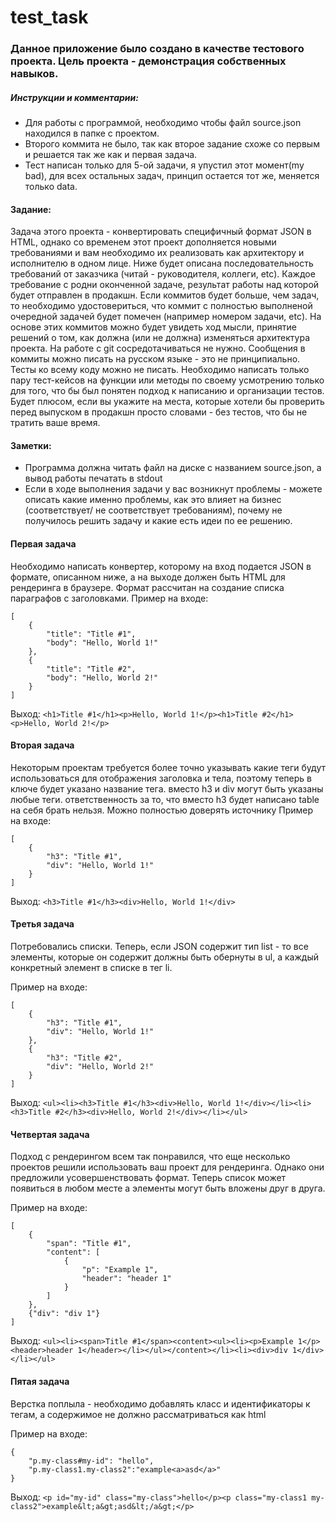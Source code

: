 # test_task

### Данное приложение было создано в качестве тестового проекта. Цель проекта - демонстрация собственных навыков.

##### Инструкции и комментарии:
* Для работы с программой, необходимо чтобы файл source.json находился в папке с проектом.
* Второго коммита не было, так как второе задание схоже со первым и решается так же как и первая задача.
* Тест написан только для 5-ой задачи, я упустил этот момент(my bad), для всех остальных задач, принцип остается тот же, меняется только data.


#### Задание:
Задача этого проекта - конвертировать специфичный формат JSON в HTML, однако со временем этот проект дополняется новыми требованиями и вам необходимо их реализовать как архитектору и исполнителю в одном лице.
Ниже будет описана последовательность требований от заказчика (читай - руководителя, коллеги, etc). 
Каждое требование с родни оконченной задаче, результат работы над которой будет отправлен в продакшн. Если коммитов будет больше, чем задач, то необходимо удостовериться, что коммит с полностью выполненой очередной задачей будет помечен (например номером задачи, etc). На основе этих коммитов можно будет увидеть ход мысли, принятие решений о том, как должна (или не должна) изменяться архитектура проекта. На работе с git сосредотачиваться не нужно. Сообщения в коммиты можно писать на русском языке - это не принципиально. Тесты ко всему коду можно не писать. Необходимо написать только пару тест-кейсов на функции или методы по своему усмотрению только для того, что бы был понятен подход к написанию и организации тестов. Будет плюсом, если вы укажите на места, которые хотели бы проверить перед выпуском в продакшн просто словами - без тестов, что бы не тратить ваше время.

#### Заметки:
* Программа должна читать файл на диске с названием source.json, а вывод работы печатать в stdout
* Если в ходе выполнения задачи у вас возникнут проблемы - можете описать какие именно проблемы, как это влияет на бизнес (соответствует/ не соответствует требованиям), почему не получилось решить задачу и какие есть идеи по ее решению.

#### Первая задача
Необходимо написать конвертер, которому на вход подается JSON в формате, описанном ниже, а на выходе должен быть HTML для рендеринга в браузере. Формат рассчитан на создание списка параграфов с заголовками.
Пример на входе:

```
[
    {
        "title": "Title #1",
        "body": "Hello, World 1!"
    },
    {
        "title": "Title #2",
        "body": "Hello, World 2!"
    }
]
```

Выход: `<h1>Title #1</h1><p>Hello, World 1!</p><h1>Title #2</h1><p>Hello, World 2!</p>`

#### Вторая задача
Некоторым проектам требуется более точно указывать какие теги будут использоваться для отображения заголовка и тела, поэтому теперь в ключе будет указано название тега. вместо h3 и div могут быть указаны любые теги. ответственность за то, что вместо h3 будет написано table на себя брать нельзя. Можно полностью доверять источнику
Пример на входе:
```
[
    {
        "h3": "Title #1",
        "div": "Hello, World 1!"
    }
]
```
Выход: `<h3>Title #1</h3><div>Hello, World 1!</div>`

#### Третья задача

Потребовались списки. Теперь, если JSON содержит тип list - то все элементы, которые он содержит должны быть обернуты в ul, а каждый конкретный элемент в списке в тег li.

Пример на входе:
```
[
    {
        "h3": "Title #1",
        "div": "Hello, World 1!"
    },
    {
        "h3": "Title #2",
        "div": "Hello, World 2!"
    }
]
```
Выход: `<ul><li><h3>Title #1</h3><div>Hello, World 1!</div></li><li><h3>Title #2</h3><div>Hello, World 2!</div></li></ul>`

#### Четвертая задача

Подход с рендерингом всем так понравился, что еще несколько проектов решили использовать ваш проект для рендеринга. Однако они предложили усовершенствовать формат. Теперь список может появиться в любом месте а элементы могут быть вложены друг в друга.

Пример на входе:
```
[
    {
        "span": "Title #1",
        "content": [
            {
                "p": "Example 1",
                "header": "header 1"
            }
        ]
    },
    {"div": "div 1"}
]
```
Выход: `<ul><li><span>Title #1</span><content><ul><li><p>Example 1</p><header>header 1</header></li></ul></content></li><li><div>div 1</div></li></ul>`

#### Пятая задача

Верстка поплыла - необходимо добавлять класс и идентификаторы к тегам, а содержимое не должно рассматриваться как html

Пример на входе:
```
{
    "p.my-class#my-id": "hello",
    "p.my-class1.my-class2":"example<a>asd</a>"
}
```
Выход: `<p id="my-id" class="my-class">hello</p><p class="my-class1 my-class2">example&lt;a&gt;asd&lt;/a&gt;</p>`
